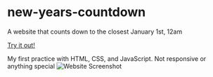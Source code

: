 # new-years-countdown
 A website that counts down to the closest January 1st, 12am

[Try it out!](https://maxzabarka.github.io/new-years-countdown/)

My first practice with HTML, CSS, and JavaScript. Not responsive or anything special
![Website Screenshot](screenshot.gif?raw=true)

